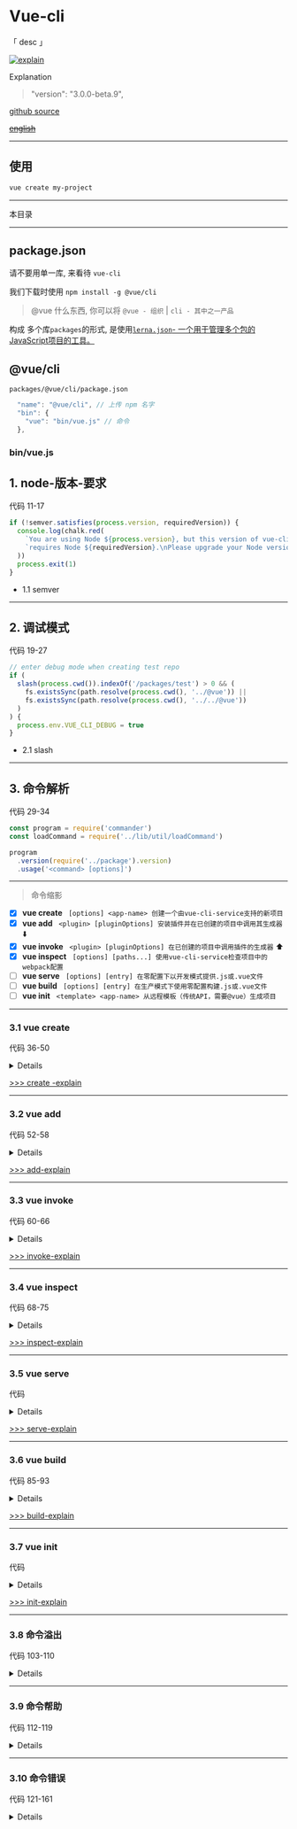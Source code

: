 # Vue-cli

「 desc 」

[![explain](http://llever.com/explain.svg)](https://github.com/chinanf-boy/Source-Explain)
    
Explanation

> "version": "3.0.0-beta.9",


[github source](https://github.com/vuejs/vue-cli)

~~[english](./README.en.md)~~

---

## 使用

``` bash
vue create my-project
```

---

本目录

---

## package.json

请不要用单一库, 来看待 `vue-cli`

我们下载时使用 `npm install -g @vue/cli`

> @vue 什么东西, 你可以将 `@vue - 组织` | `cli - 其中之一产品`

构成 多个库`packages`的形式, 是使用[`lerna.json`- 一个用于管理多个包的JavaScript项目的工具。](https://github.com/lerna/lerna)

## @vue/cli

`packages/@vue/cli/package.json`

``` js
  "name": "@vue/cli", // 上传 npm 名字
  "bin": {
    "vue": "bin/vue.js" // 命令
  },
```

### bin/vue.js


## 1. node-版本-要求

代码 11-17

``` js
if (!semver.satisfies(process.version, requiredVersion)) {
  console.log(chalk.red(
    `You are using Node ${process.version}, but this version of vue-cli ` +
    `requires Node ${requiredVersion}.\nPlease upgrade your Node version.`
  ))
  process.exit(1)
}
```

- 1.1 semver

---

## 2. 调试模式

代码 19-27

``` js
// enter debug mode when creating test repo
if (
  slash(process.cwd()).indexOf('/packages/test') > 0 && (
    fs.existsSync(path.resolve(process.cwd(), '../@vue')) ||
    fs.existsSync(path.resolve(process.cwd(), '../../@vue'))
  )
) {
  process.env.VUE_CLI_DEBUG = true
}
```

- 2.1 slash

---

## 3. 命令解析

代码 29-34

``` js
const program = require('commander')
const loadCommand = require('../lib/util/loadCommand')

program
  .version(require('../package').version)
  .usage('<command> [options]')
```

---

> 命令缩影

- [X] __vue create__ ` [options] <app-name> 创建一个由vue-cli-service支持的新项目`
- [x] __vue add__ ` <plugin> [pluginOptions] 安装插件并在已创建的项目中调用其生成器` ⬇️
- [x] __vue invoke__ ` <plugin> [pluginOptions] 在已创建的项目中调用插件的生成器`   ⬆️
- [x] __vue inspect__ ` [options] [paths...] 使用vue-cli-service检查项目中的webpack配置`
- [ ] __vue serve__ ` [options] [entry] 在零配置下以开发模式提供.js或.vue文件`
- [ ] __vue build__ ` [options] [entry] 在生产模式下使用零配置构建.js或.vue文件`
- [ ] __vue init__ ` <template> <app-name> 从远程模板（传统API，需要@vue）生成项目`

---

### 3.1 vue create

代码 36-50

<details>


``` js
program
  .command('create <app-name>')
  .description('create a new project powered by vue-cli-service')
  .option('-p, --preset <presetName>', 'Skip prompts and use saved or remote preset')
  .option('-d, --default', 'Skip prompts and use default preset')
  .option('-i, --inlinePreset <json>', 'Skip prompts and use inline JSON string as preset')
  .option('-m, --packageManager <command>', 'Use specified npm client when installing dependencies')
  .option('-r, --registry <url>', 'Use specified npm registry when installing dependencies (only for npm)')
  .option('-g, --git [message]', 'Force / skip git intialization, optionally specify initial commit message')
  .option('-f, --force', 'Overwrite target directory if it exists')
  .option('-c, --clone', 'Use git clone when fetching remote preset')
  .option('-x, --proxy', 'Use specified proxy when creating project')
  .action((name, cmd) => {
    require('../lib/create')(name, cleanArgs(cmd))
  })

```

</details>

[ >>> create -explain ](./create.md)

---

### 3.2 vue add

代码 52-58

<details>

``` js
program
  .command('add <plugin> [pluginOptions]')
  .allowUnknownOption()
  .description('install a plugin and invoke its generator in an already created project')
  .action((plugin) => {
    require('../lib/add')(plugin, minimist(process.argv.slice(3)))
  })
```

- minimist


</details>

[ >>> add-explain ](./add.md)

---

### 3.3 vue invoke

代码 60-66

<details>

``` js
program
  .command('invoke <plugin> [pluginOptions]')
  .allowUnknownOption()
  .description('invoke the generator of a plugin in an already created project')
  .action((plugin) => {
    require('../lib/invoke')(plugin, minimist(process.argv.slice(3)))
  })
```


</details>

[ >>> invoke-explain ](./invoke.md)

---

### 3.4 vue inspect

代码 68-75

<details>

``` js
program
  .command('inspect [paths...]')
  .option('--mode <mode>')
  .option('--rule <ruleName>', 'inspect a specific module rule')
  .option('--plugin <pluginName>', 'inspect a specific plugin')
  .option('--rules', 'list all module rule names')
  .option('--plugins', 'list all plugin names')
  .option('-v --verbose', 'Show full function definitions in output')
  .description('inspect the webpack config in a project with vue-cli-service')
  .action((paths, cmd) => {
    require('../lib/inspect')(paths, cleanArgs(cmd))
  })
```


</details>

[ >>> inspect-explain ](./inspect.md)

---

### 3.5 vue serve

代码 

<details>

``` js
program
  .command('serve [entry]')
  .description('serve a .js or .vue file in development mode with zero config')
  .option('-o, --open', 'Open browser')
  .action((entry, cmd) => {
    loadCommand('serve', '@vue/cli-service-global').serve(entry, cleanArgs(cmd))
  })
```


</details>

[ >>> serve-explain ](./serve.md)

---

### 3.6 vue build

代码 85-93

<details>

``` js
program
  .command('build [entry]')
  .option('-t, --target <target>', 'Build target (app | lib | wc | wc-async, default: app)')
  .option('-n, --name <name>', 'name for lib or web-component mode (default: entry filename)')
  .option('-d, --dest <dir>', 'output directory (default: dist)')
  .description('build a .js or .vue file in production mode with zero config')
  .action((entry, cmd) => {
    loadCommand('build', '@vue/cli-service-global').build(entry, cleanArgs(cmd))
  })
```


</details>

[ >>> build-explain ](./build.md)

---

### 3.7  vue init

代码 

<details>

``` js
program
  .command('init <template> <app-name>')
  .description('generate a project from a remote template (legacy API, requires @vue/cli-init)')
  .option('-c, --clone', 'Use git clone when fetching remote template')
  .action(() => {
    loadCommand('init', '@vue/cli-init')
  })
```


</details>

[ >>> init-explain ](./init.md)

---

### 3.8 命令溢出

代码 103-110

<details>

``` js
// output help information on unknown commands
program
  .arguments('<command>')
  .action((cmd) => {
    program.outputHelp()
    console.log(`  ` + chalk.red(`Unknown command ${chalk.yellow(cmd)}.`))
    console.log()
  })
```


</details>

---

### 3.9 命令帮助

代码 112-119

<details>

``` js
// add some useful info on help
program.on('--help', () => {
  console.log()
  console.log(`  Run ${chalk.cyan(`vue <command> --help`)} for detailed usage of given command.`)
  console.log()
})

program.commands.forEach(c => c.on('--help', () => console.log()))

```


</details>

---

### 3.10 命令错误

代码 121-161

<details>

``` js
// enhance common error messages
const enhanceErrorMessages = (methodName, log) => {
  program.Command.prototype[methodName] = function (...args) {
    if (methodName === 'unknownOption' && this._allowUnknownOption) {
      return
    }
    this.outputHelp()
    console.log(`  ` + chalk.red(log(...args)))
    console.log()
    process.exit(1)
  }
}

enhanceErrorMessages('missingArgument', argName => {
  return `Missing required argument ${chalk.yellow(`<${argName}>`)}.`
})

enhanceErrorMessages('unknownOption', optionName => {
  return `Unknown option ${chalk.yellow(optionName)}.`
})

enhanceErrorMessages('optionMissingArgument', (option, flag) => {
  return `Missing required argument for option ${chalk.yellow(option.flags)}` + (
    flag ? `, got ${chalk.yellow(flag)}` : ``
  )
})

program.parse(process.argv)

if (!process.argv.slice(2).length) {
  program.outputHelp()
}

// commander passes the Command object itself as options,
// extract only actual options into a fresh object.
function cleanArgs (cmd) {
  const args = {}
  cmd.options.forEach(o => {
    const key = o.long.replace(/^--/, '')
    // if an option is not present and Command has a method with the same name
    // it should not be copied
    if (typeof cmd[key] !== 'function') {
      args[key] = cmd[key]
    }
  })
  return args
}

```


</details>

